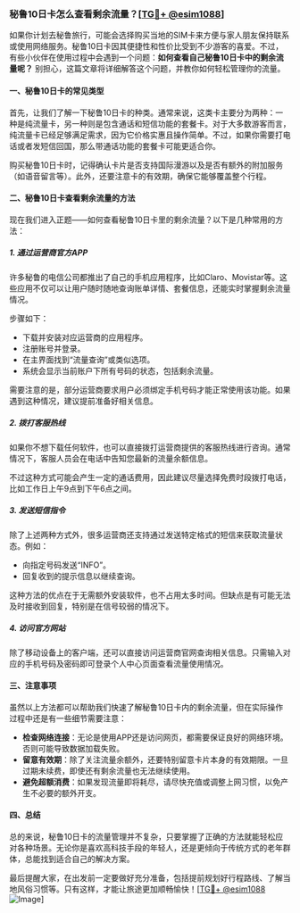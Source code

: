 ### 秘鲁10日卡怎么查看剩余流量？[[TG💪+ @esim1088](https://t.me/s/esim1088)]

如果你计划去秘鲁旅行，可能会选择购买当地的SIM卡来方便与家人朋友保持联系或使用网络服务。秘鲁10日卡因其便捷性和性价比受到不少游客的喜爱。不过，有些小伙伴在使用过程中会遇到一个问题：**如何查看自己秘鲁10日卡中的剩余流量呢？** 别担心，这篇文章将详细解答这个问题，并教你如何轻松管理你的流量。

#### 一、秘鲁10日卡的常见类型

首先，让我们了解一下秘鲁10日卡的种类。通常来说，这类卡主要分为两种：一种是纯流量卡，另一种则是包含通话和短信功能的套餐卡。对于大多数游客而言，纯流量卡已经足够满足需求，因为它价格实惠且操作简单。不过，如果你需要打电话或者发短信回国，那么带通话功能的套餐卡可能更适合你。

购买秘鲁10日卡时，记得确认卡片是否支持国际漫游以及是否有额外的附加服务（如语音留言等）。此外，还要注意卡的有效期，确保它能够覆盖整个行程。

#### 二、秘鲁10日卡查看剩余流量的方法

现在我们进入正题——如何查看秘鲁10日卡里的剩余流量？以下是几种常用的方法：

##### 1. **通过运营商官方APP**
许多秘鲁的电信公司都推出了自己的手机应用程序，比如Claro、Movistar等。这些应用不仅可以让用户随时随地查询账单详情、套餐信息，还能实时掌握剩余流量情况。

步骤如下：
- 下载并安装对应运营商的应用程序。
- 注册账号并登录。
- 在主界面找到“流量查询”或类似选项。
- 系统会显示当前账户下所有号码的状态，包括剩余流量。

需要注意的是，部分运营商要求用户必须绑定手机号码才能正常使用该功能。如果遇到这种情况，建议提前准备好相关信息。

##### 2. **拨打客服热线**
如果你不想下载任何软件，也可以直接拨打运营商提供的客服热线进行咨询。通常情况下，客服人员会在电话中告知您最新的流量余额信息。

不过这种方式可能会产生一定的通话费用，因此建议尽量选择免费时段拨打电话，比如工作日上午9点到下午6点之间。

##### 3. **发送短信指令**
除了上述两种方式外，很多运营商还支持通过发送特定格式的短信来获取流量状态。例如：
- 向指定号码发送“INFO”。
- 回复收到的提示信息以继续查询。

这种方法的优点在于无需额外安装软件，也不占用太多时间。但缺点是有可能无法及时接收到回复，特别是在信号较弱的情况下。

##### 4. **访问官方网站**
除了移动设备上的客户端，还可以直接访问运营商官网查询相关信息。只需输入对应的手机号码及密码即可登录个人中心页面查看流量使用情况。

#### 三、注意事项

虽然以上方法都可以帮助我们快速了解秘鲁10日卡内的剩余流量，但在实际操作过程中还是有一些细节需要注意：

- **检查网络连接**：无论是使用APP还是访问网页，都需要保证良好的网络环境。否则可能导致数据加载失败。
- **留意有效期**：除了关注流量余额外，还要特别留意卡片本身的有效期限。一旦过期未续费，即使还有剩余流量也无法继续使用。
- **避免超额消费**：如果发现流量即将耗尽，请尽快充值或调整上网习惯，以免产生不必要的额外开支。

#### 四、总结

总的来说，秘鲁10日卡的流量管理并不复杂，只要掌握了正确的方法就能轻松应对各种场景。无论你是喜欢高科技手段的年轻人，还是更倾向于传统方式的老年群体，总能找到适合自己的解决方案。

最后提醒大家，在出发前一定要做好充分准备，包括提前规划好行程路线、了解当地风俗习惯等。只有这样，才能让旅途更加顺畅愉快！[[TG💪+ @esim1088](https://t.me/s/esim1088) ![Image](https://i.postimg.cc/4NQfJmqS/Snipaste-2025-05-13-00-14-12.png)]